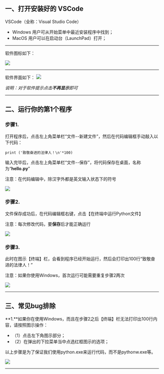 ## 一、打开安装好的 VSCode

VSCode（全称：Visual Studio Code）
- Windows 用户可从开始菜单中最近安装程序中找到；
- MacOS 用户可以在启动台（LaunchPad）打开；
---
软件图标如下：

![](http://o6nu63qnj.bkt.clouddn.com/vsclogo.png)

---

软件界面如下：
![](http://o6nu63qnj.bkt.clouddn.com/vscvsc1.png)

*说明：对于软件提示点击**不再显示**即可*



---
## 二、运行你的第1个程序

### **步骤1.**
打开程序后，点击左上角菜单栏“文件--新建文件”，然后在代码编辑框手动敲入以下代码：

    print ('致敬奋进的法律人！\n'*100)

输入完毕后，点击左上角菜单栏“文件--保存”，将代码保存在桌面，名称为“**hello.py**”


注意：在代码编辑中，除汉字外都是英文输入状态下的符号

![](http://o6nu63qnj.bkt.clouddn.com/vscvsc2.png)

### **步骤2.**
文件保存成功后，在代码编辑框右键，点击【在终端中运行Python文件】

注意：每次修改代码，要**保存**后才能正确运行

![](http://o6nu63qnj.bkt.clouddn.com/vscvsc3.png)


### **步骤3.**
此时在图示【终端】栏，会看到程序已经开始运行，然后会打印出100行“致敬奋进的法律人！”

注意：如果你使用Windows，首次运行可能需要重复步骤2两次

![](http://o6nu63qnj.bkt.clouddn.com/vscvsc4.png)

---

## 三、常见bug排除

**1.**如果你在使用Windows，而且在步骤2之后【终端】栏无法打印出100行内容，请按照图示操作：
- （1）点击左下角图示部分；
- （2）在弹出的下拉菜单当中点选红框图示的选项；

以上步骤是为了保证我们使用python.exe来运行代码，而不是pythonw.exe等。


![](http://o6nu63qnj.bkt.clouddn.com/vscvsc5.png)


---